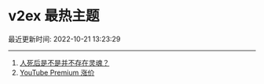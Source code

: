 # v2ex 最热主题

最近更新时间: 2022-10-21 13:23:29

--- 
1. [人死后是不是并不存在灵魂？](https://www.v2ex.com/t/888570) 
2. [YouTube Premium 涨价](https://www.v2ex.com/t/888587) 
